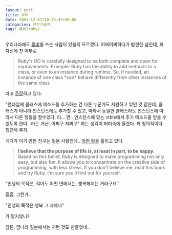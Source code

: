 ```yaml
---
layout: post
title: 루비
date: 2003-12-01T18:20:47+00:00
categories: 전산기술자
tags: 루비(ruby)
---
```

우리나라에도 <a href="http://www.ruby-lang.org/en/" target="bb">루비</a>를 쓰는 사람이 있을지 모르겠다. 어찌어찌하다가 발견한 넘인데, 꽤 자신에 찬 어투로

<blockquote>Ruby's OO is carefully designed to be both complete and open for improvements. Example: Ruby has the ability to add methods to a class, or even to an instance during runtime. So, if needed, an instance of one class *can* behave differently from other instances of the same class</blockquote>

라고 <a href="http://www.ruby-lang.org/en/20020101.html" target="bb">주장</a>하고 있다.

"런타임에 클래스에 메쏘드를 추가하는 건 다른 누군가도 지원하고 있던 것 같은데, 클래스가 아니라 인스턴스에도 추가할 수 있고, 따라서 동일한 클래스라도 인스턴스에 따라서 다른 행동을 할수있다, 라... 면.. 인스턴스에 있는 vtble에서 추가 메소드를 받을 수 있도록 한다.. 라는 거군. 어찌구 저찌구" 하는 생각이 머리속에 울렸다. 꽤 창의적이다. 칭찬해 주자.

게다가 이거 만든 친구는 일본 사람인데.. <a href="http://www.rubycentral.com/book/foreword.html" target="bb">이런 말을</a> 흘리고 있다.

<blockquote><strong>I believe that the purpose of life is, at least in part, to be happy</strong>. Based on this belief, Ruby is designed to make programming not only easy, but also fun. It allows you to concentrate on the creative side of programming, with less stress. If you don't believe me, read this book and try Ruby. I'm sure you'll find out for yourself.</blockquote>

"인생의 목적은, 적어도 어떤 면에서는, 행복해지는 거라구요."

흠흠. 그런가..

"인생의 목적은 행복 그 자체다"

가 맞지않나?

암튼, 옆나라 일본에서는 저런 것도 만들었네..

